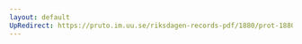```yaml
---
layout: default
UpRedirect: https://pruto.im.uu.se/riksdagen-records-pdf/1880/prot-1880--fk--024.pdf
---
```

